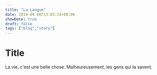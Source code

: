 ```yaml
---
title: "La Langue"
date: 2019-09-08T13:03:24+08:00
showDate: true
draft: false
tags: ["blog","story"]
---
```


# Title

La vie, c'est une belle chose. Malheureusement, les gens qui la savent. 
